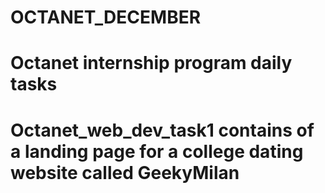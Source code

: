 # OCTANET_DECEMBER
# Octanet internship program daily tasks
# Octanet_web_dev_task1 contains of a landing page for a college dating website called GeekyMilan
